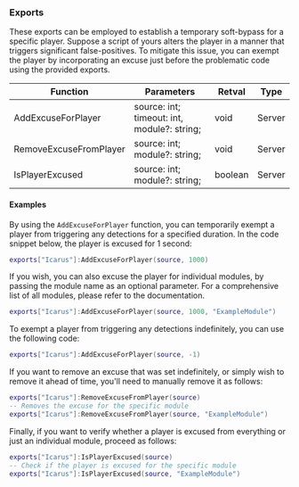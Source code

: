 ### Exports

These exports can be employed to establish a temporary soft-bypass for a specific player. Suppose a script of yours alters the player in a manner that triggers significant false-positives. To mitigate this issue, you can exempt the player by incorporating an excuse just before the problematic code using the provided exports.

| Function               | Parameters                                  | Retval  | Type   |
| ---------------------- | ------------------------------------------- | ------- | ------ |
| AddExcuseForPlayer     | source: int; timeout: int, module?: string; | void    | Server |
| RemoveExcuseFromPlayer | source: int; module?: string;               | void    | Server |
| IsPlayerExcused        | source: int; module?: string;               | boolean | Server |

#### Examples

By using the `AddExcuseForPlayer` function, you can temporarily exempt a player from triggering any detections for a specified duration. In the code snippet below, the player is excused for 1 second:

```lua
exports["Icarus"]:AddExcuseForPlayer(source, 1000)
```

If you wish, you can also excuse the player for individual modules, by passing the module name as an optional parameter. For a comprehensive list of all modules, please refer to the documentation.

```lua
exports["Icarus"]:AddExcuseForPlayer(source, 1000, "ExampleModule")
```

To exempt a player from triggering any detections indefinitely, you can use the following code:

```lua
exports["Icarus"]:AddExcuseForPlayer(source, -1)
```

If you want to remove an excuse that was set indefinitely, or simply wish to remove it ahead of time, you'll need to manually remove it as follows:

```lua
exports["Icarus"]:RemoveExcuseFromPlayer(source)
-- Removes the excuse for the specific module
exports["Icarus"]:RemoveExcuseFromPlayer(source, "ExampleModule")
```

Finally, if you want to verify whether a player is excused from everything or just an individual module, proceed as follows:

```lua
exports["Icarus"]:IsPlayerExcused(source)
-- Check if the player is excused for the specific module
exports["Icarus"]:IsPlayerExcused(source, "ExampleModule")
```
